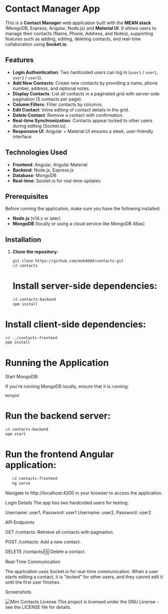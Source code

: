 # Contact Manager App

This is a **Contact Manager** web application built with the **MEAN stack** (MongoDB, Express, Angular, Node.js) and **Material UI**. It allows users to manage their contacts (Name, Phone, Address, and Notes), supporting features such as adding, editing, deleting contacts, and real-time collaboration using **Socket.io**.

## Features

- **Login Authentication**: Two hardcoded users can log in (`user1` / `user1`, `user2` / `user2`).
- **Add New Contacts**: Create new contacts by providing a name, phone number, address, and optional notes.
- **Display Contacts**: List all contacts in a paginated grid with server-side pagination (5 contacts per page).
- **Column Filters**: Filter contacts by columns.
- **Edit Contact**: Inline editing of contact details in the grid.
- **Delete Contact**: Remove a contact with confirmation.
- **Real-time Synchronization**: Contacts appear locked to other users during editing (Socket.io).
- **Responsive UI**: Angular + Material UI ensures a sleek, user-friendly interface.

## Technologies Used

- **Frontend**: Angular, Angular Material
- **Backend**: Node.js, Express.js
- **Database**: MongoDB
- **Real-time**: Socket.io for real-time updates

## Prerequisites

Before running the application, make sure you have the following installed:

- **Node.js** (v14.x or later)
- **MongoDB** (locally or using a cloud service like MongoDB Atlas)

## Installation

1. **Clone the repository**:

   ```bash
   git clone https://github.com/mohdddd/contacts.git
   cd contacts
    ```

   # Install server-side dependencies:

   ```bash
   cd contacts-backend
   npm install
  # Install client-side dependencies:

   ```bash
   cd ../contacts-frontend
   npm install
```
 # Running the Application
Start MongoDB:

If you're running MongoDB locally, ensure that it is running:

   ```bash
   mongod
```

# Run the backend server:

   ```bash
   cd contacts-backend
   npm start
```

# Run the frontend Angular application:

```bash
   cd contacts-frontend
   ng serve
```

Navigate to http://localhost:4200 in your browser to access the application.

Login Details
The app has two hardcoded users for testing:

Username: user1, Password: user1
Username: user2, Password: user2

API Endpoints

GET /contacts: Retrieve all contacts with pagination.

POST /contacts: Add a new contact.

DELETE /contacts/:id: Delete a contact.

Real-Time Communication

The application uses Socket.io for real-time communication. When a user starts editing a contact, it is "locked" for other users, and they cannot edit it until the first user finishes.

Screenshots

![Mini Contacts]((https://github.com/mohdddd/contacts/blob/master/screenshot.png?raw=true) "Mini Contacts")
License
This project is licensed under the GNU License - see the LICENSE file for details.
